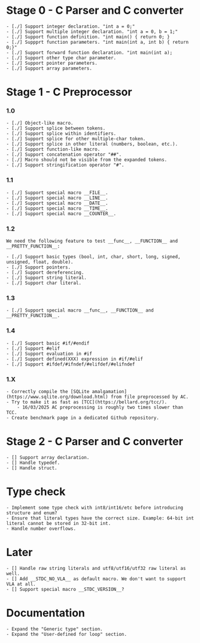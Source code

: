 
# Stage 0 - C Parser and C converter
  
    - [./] Support integer declaration. "int a = 0;"
    - [./] Support multiple integer declaration. "int a = 0, b = 1;"
    - [./] Support function definition. "int main() { return 0; }
    - [./] Suppprt function parameters. "int main(int a, int b) { return 0;}"
    - [./] Support forward function declaration. "int main(int a);
    - [./] Support other type char parameter.
    - [./] Support pointer parameters.
    - [./] Support array parameters.
    
# Stage 1 - C Preprocessor

### 1.0

    - [./] Object-like macro.
    - [./] Support splice between tokens.
    - [./] Support splice within identifiers.
    - [./] Support splice for other multiple-char token.
    - [./] Support splice in other literal (numbers, boolean, etc.).
    - [./] Support function-like macro.
    - [./] Support concatenation operator "##".
    - [./] Macro should not be visible from the expanded tokens.
    - [./] Support stringification operator "#".
    
### 1.1

    - [./] Support special macro __FILE__.
    - [./] Support special macro __LINE__.
    - [./] Support special macro __DATE__.
    - [./] Support special macro __TIME__.
    - [./] Support special macro __COUNTER__.
    
### 1.2

    We need the following feature to test __func__, __FUNCTION__ and __PRETTY_FUNCTION__:
    
    - [./] Support basic types (bool, int, char, short, long, signed, unsigned, float, double).
    - [./] Support pointers.
    - [./] Support dereferencing.
    - [./] Support string literal.
    - [./] Support char literal.
    
### 1.3

    - [./] Support special macro __func__, __FUNCTION__ and __PRETTY_FUNCTION__.
    
### 1.4

    - [./] Support basic #if/#endif
    - [./] Support #elif
    - [./] Support evaluation in #if
    - [./] Support defined(XXX) expression in #if/#elif
    - [./] Support #ifdef/#ifndef/#elifdef/#elifndef
    
### 1.X

    - Correctly compile the [SQLite amalgamation](https://www.sqlite.org/download.html) from file preprocessed by AC.
    - Try to make it as fast as [TCC](https://bellard.org/tcc/).
        - 16/03/2025 AC preprocessing is roughly two times slower than TCC.
    - Create benchmark page in a dedicated Github repository.
    
# Stage 2 - C Parser and C converter

    - [] Support array declaration.
    - [] Handle typedef.
    - [] Handle struct.
    
# Type check

    - Implement some type check with int8/int16/etc before introducing structure and enum?
    - Ensure that literal types have the correct size. Example: 64-bit int literal cannot be stored in 32-bit int.
    - Handle number overflows.
    
# Later
    - [] Handle raw string literals and utf8/utf16/utf32 raw literal as well.
    - [] Add __STDC_NO_VLA__ as default macro. We don't want to support VLA at all.
    - [] Support special macro __STDC_VERSION__?
    
# Documentation
    - Expand the "Generic type" section.
    - Expand the "User-defined for loop" section.